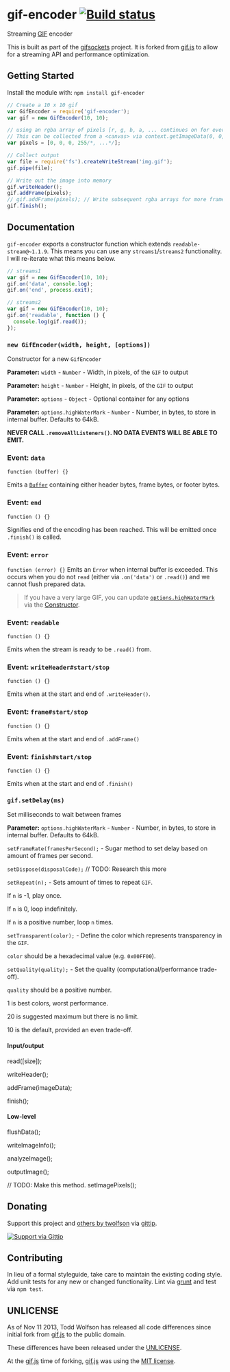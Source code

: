# gif-encoder [![Build status](https://travis-ci.org/twolfson/gif-encoder.png?branch=master)](https://travis-ci.org/twolfson/gif-encoder)

Streaming [GIF][] encoder

[GIF]: http://en.wikipedia.org/wiki/Graphics_Interchange_Format

This is built as part of the [gifsockets][] project. It is forked from [gif.js][] to allow for a streaming API and performance optimization.

[gifsockets]: https://github.com/twolfson/gifsockets-server

## Getting Started
Install the module with: `npm install gif-encoder`

```js
// Create a 10 x 10 gif
var GifEncoder = require('gif-encoder');
var gif = new GifEncoder(10, 10);

// using an rgba array of pixels [r, g, b, a, ... continues on for every pixel]
// This can be collected from a <canvas> via context.getImageData(0, 0, width, height).data
var pixels = [0, 0, 0, 255/*, ...*/];

// Collect output
var file = require('fs').createWriteStream('img.gif');
gif.pipe(file);

// Write out the image into memory
gif.writeHeader();
gif.addFrame(pixels);
// gif.addFrame(pixels); // Write subsequent rgba arrays for more frames
gif.finish();
```

## Documentation
`gif-encoder` exports a constructor function which extends `readable-stream@~1.1.9`. This means you can use any `streams1`/`streams2` functionality. I will re-iterate what this means below.

```js
// streams1
var gif = new GifEncoder(10, 10);
gif.on('data', console.log);
gif.on('end', process.exit);

// streams2
var gif = new GifEncoder(10, 10);
gif.on('readable', function () {
  console.log(gif.read());
});
```

### `new GifEncoder(width, height, [options])`
Constructor for a new `GifEncoder`

**Parameter:** `width` - `Number` - Width, in pixels, of the `GIF` to output

**Parameter:** `height` - `Number` - Height, in pixels, of the `GIF` to output

**Parameter:** `options` - `Object` - Optional container for any options

**Parameter:** `options.highWaterMark` - `Number` - Number, in bytes, to store in internal buffer. Defaults to 64kB.

**NEVER CALL `.removeAllListeners()`. NO DATA EVENTS WILL BE ABLE TO EMIT.**

### Event: `data`
`function (buffer) {}`

Emits a [`Buffer`][] containing either header bytes, frame bytes, or footer bytes.

[`Buffer`]: http://nodejs.org/api/buffer.html

### Event: `end`
`function () {}`

Signifies end of the encoding has been reached. This will be emitted once `.finish()` is called.

### Event: `error`
`function (error) {}`
Emits an `Error` when internal buffer is exceeded. This occurs when you do not `read` (either via `.on('data')` or `.read()`) and we cannot flush prepared data.

> If you have a very large GIF, you can update [`options.highWaterMark`][Constructor] via the [Constructor][].

[Constructor]: #constructor

### Event: `readable`
`function () {}`

Emits when the stream is ready to be `.read()` from.

### Event: `writeHeader#start/stop`
`function () {}`

Emits when at the start and end of `.writeHeader()`.

### Event: `frame#start/stop`
`function () {}`

Emits when at the start and end of `.addFrame()`

### Event: `finish#start/stop`
`function () {}`

Emits when at the start and end of `.finish()`

### `gif.setDelay(ms)`
Set milliseconds to wait between frames

**Parameter:** `options.highWaterMark` - `Number` - Number, in bytes, to store in internal buffer. Defaults to 64kB.


`setFrameRate(framesPerSecond);` - Sugar method to set delay based on amount of frames per second.

`setDispose(disposalCode);` // TODO: Research this more

`setRepeat(n);` - Sets amount of times to repeat `GIF`.

If `n` is -1, play once.

If `n` is 0, loop indefinitely.

If `n` is a positive number, loop `n` times.

`setTransparent(color);` - Define the color which represents transparency in the `GIF`.

`color` should be a hexadecimal value (e.g. `0x00FF00`).

`setQuality(quality);` - Set the quality (computational/performance trade-off).

`quality` should be a positive number.

1 is best colors, worst performance.

20 is suggested maximum but there is no limit.

10 is the default, provided an even trade-off.

#### Input/output
read([size]);

writeHeader();

addFrame(imageData);

finish();

#### Low-level
flushData();


writeImageInfo();

analyzeImage();

outputImage();

// TODO: Make this method.
setImagePixels();

## Donating
Support this project and [others by twolfson][gittip] via [gittip][].

[![Support via Gittip][gittip-badge]][gittip]

[gittip-badge]: https://rawgithub.com/twolfson/gittip-badge/master/dist/gittip.png
[gittip]: https://www.gittip.com/twolfson/

## Contributing
In lieu of a formal styleguide, take care to maintain the existing coding style. Add unit tests for any new or changed functionality. Lint via [grunt](https://github.com/gruntjs/grunt) and test via `npm test`.

## UNLICENSE
As of Nov 11 2013, Todd Wolfson has released all code differences since initial fork from [gif.js][] to the public domain.

These differences have been released under the [UNLICENSE][].

[UNLICENSE]: UNLICENSE

At the [gif.js][] time of forking, [gif.js][] was using the [MIT license][].

[gif.js]: https://github.com/jnordberg/gif.js/tree/faee238491302de05a1ed05e4fbe562738a76310

[MIT license]: https://github.com/jnordberg/gif.js/tree/faee238491302de05a1ed05e4fbe562738a76310#license
